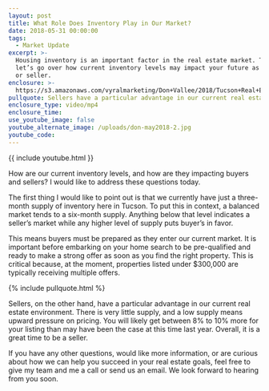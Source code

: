 ```yaml
---
layout: post
title: What Role Does Inventory Play in Our Market?
date: 2018-05-31 00:00:00
tags:
  - Market Update
excerpt: >-
  Housing inventory is an important factor in the real estate market. Today
  let’s go over how current inventory levels may impact your future as a buyer
  or seller.
enclosure: >-
  https://s3.amazonaws.com/vyralmarketing/Don+Vallee/2018/Tucson+Real+Estate+Agent-+What+Role+Does+Inventory+Play+in+Our+Market%253F.mp4
pullquote: Sellers have a particular advantage in our current real estate environment.
enclosure_type: video/mp4
enclosure_time:
use_youtube_image: false
youtube_alternate_image: /uploads/don-may2018-2.jpg
youtube_code:
---
```


{{ include youtube.html }}

How are our current inventory levels, and how are they impacting buyers and sellers? I would like to address these questions today. 

The first thing I would like to point out is that we currently have just a three-month supply of inventory here in Tucson. To put this in context, a balanced market tends to a six-month supply. Anything below that level indicates a seller’s market while any higher level of supply puts buyer’s in favor. 

This means buyers must be prepared as they enter our current market. It is important before embarking on your home search to be pre-qualified and ready to make a strong offer as soon as you find the right property. This is critical because, at the moment, properties listed under $300,000 are typically receiving multiple offers.

{% include pullquote.html %} 

Sellers, on the other hand, have a particular advantage in our current real estate environment. There is very little supply, and a low supply means upward pressure on pricing. You will likely get between 8% to 10% more for your listing than may have been the case at this time last year. Overall, it is a great time to be a seller.

If you have any other questions, would like more information, or are curious about how we can help you succeed in your real estate goals, feel free to give my team and me a call or send us an email. We look forward to hearing from you soon.